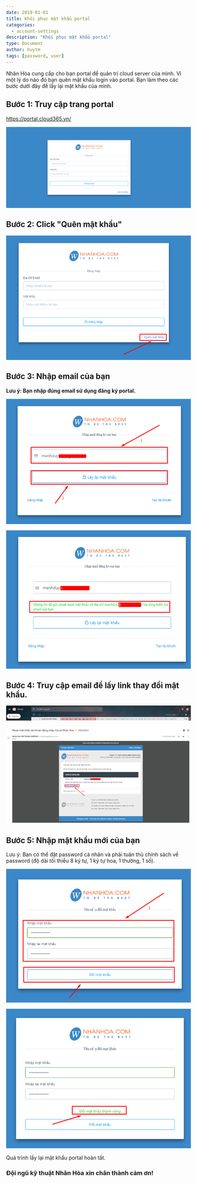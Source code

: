 ```yaml
---
date: 2019-01-01
title: Khôi phục mật khẩu portal
categories:
  - account-settings
description: "Khôi phục mật khẩu portal"
type: Document
author: huytm
tags: [password, user]
---
```

Nhân Hòa cung cấp cho bạn portal để quản trị cloud server của mình. Vì một lý do nào đó bạn quên mật khẩu login vào portal. Bạn làm theo các bước dưới đây để lấy lại mật khẩu của mình.

## Bước 1: Truy cập trang portal

https://portal.cloud365.vn/

![](/images/img-lay-pass-portal/Screenshot_587.png)

## Bước 2: Click "Quên mật khẩu"

![](/images/img-lay-pass-portal/Screenshot_588.png)

## Bước 3: Nhập email của bạn

**Lưu ý: Bạn nhập đúng email sử dụng đăng ký portal.**

![](/images/img-lay-pass-portal/Screenshot_589.png)

![](/images/img-lay-pass-portal/Screenshot_590.png)

## Bước 4: Truy cập email để lấy link thay đổi mật khẩu.

![](/images/img-lay-pass-portal/Screenshot_591.png)

![](/images/img-lay-pass-portal/Screenshot_592.png)

## Bước 5: Nhập mật khẩu mới của bạn

Lưu ý: Bạn có thể đặt password cá nhân và phải tuân thủ chính sách về password (độ dài tối thiểu 8 ký tự, 1 ký tự hoa, 1 thường, 1 số).

![](/images/img-lay-pass-portal/Screenshot_593.png)

![](/images/img-lay-pass-portal/Screenshot_594.png)

Quá trình lấy lại mật khẩu portal hoàn tất.

### Đội ngũ kỹ thuật Nhân Hòa xin chân thành cảm ơn!

